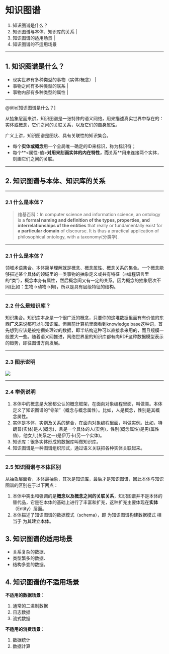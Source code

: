 # 知识图谱

1. 知识图谱是什么？
2. 知识图谱与本体、知识库的关系 |
3. 知识图谱的适用场景 |
4. 知识图谱的不适用场景

---

## 1. 知识图谱是什么？

- 现实世界有多种类型的事物（实体/概念） |
- 事物之间有多种类型的联系 |
- 事物内部有多种类型的属性 |

---

@title[知识图谱是什么？]

从抽象层面来讲，知识图谱是一张特殊的语义网络，用来描述真实世界中存在的：实体或概念，它们之间的关联关系，以及它们的自身属性。 

广义上讲，知识图谱是图状、具有关联性的知识集合。 

- 每个**实体或概念**用一个全局唯一确定的ID来标识，称为标识符；
- 每个**<属性-值>**对用来刻画实体的内在特性，而**关系**用来连接两个实体，刻画它们之间的关联。

---

## 2. 知识图谱与本体、知识库的关系

---

### 2.1 什么是本体？

> 维基百科：In computer science and information science, an ontology is a **formal naming and definition of the types, properties, and interrelationships of the entities** that really or fundamentally exist for **a particular domain** of discourse. It is thus a practical application of philosophical ontology, with a taxonomy(分类学).

---

### 2.1 什么是本体？

领域术语集合。本体简单理解就是概念、概念属性、概念关系的集合。一个概念能够描述某个具体的领域里的一类事物的抽象定义或共有特征（≈编程语言里的“类”），概念本身有属性，然后概念间又有一定的关系。因为概念的抽象层次不同(比如：生物->动物->狗)，所以是具有层级特征的结构。

---

### 2.2 什么是知识库？

知识集合。知识库本身是一个很广泛的概念，只要你的这堆数据里面有有价值的东西**广义**来说都可以叫知识库。但目前计算机里面看到knowledge base这种词，首先想到应该是被挖掘处理过的数据，即半结构这种可以直接拿来用的，而且规模一般要大一些。随着语义网推进，网络世界里的知识库都有向RDF这种数据模型表示的趋势，即往图谱方向发展。

---

### 2.3 图示说明

![](http://p1nwamyah.bkt.clouddn.com/18-1-29/65764417.jpg)

---

### 2.4 举例说明

1. 本体中的概念是大家都公认的概念框架，在面向对象编程里面，叫做类。本体定义了知识图谱的“骨架”（概念与概念属性）。比如，人是概念，性别是其概念属性。
2. 实体是本体、实例及关系的整合，在面向对象编程里面，叫做实例。比如，特朗普(实体)是人(概念)，且是一个具体的人(实例)，性别(概念属性)是男(属性值)，他女儿(关系之一)是伊万卡(另一个实体)。
3. 知识库：很多实体形成的数据库叫做知识库。
4. 知识图谱是一种图谱组织形式，通过语义关联把各种实体关联起来。

---

### 2.5 知识图谱与本体区别

从抽象层面看，本体最抽象，其次是知识库，最后才是知识图谱，因此本体与知识图谱的区别在于以下两点：

1. 本体中突出和强调的是**概念以及概念之间的关联关系**，知识图谱并不是本体的替代品，它是在本体的基础上进行了丰富和扩充，这种扩充主要体现在**实体**（Entity）层面。
2. 本体描述了知识图谱的数据模式（schema），即 为知识图谱构建数据模式 相当于 为其建立本体。




## 3. 知识图谱的适用场景

- 关系复杂的数据、
- 类型繁多的数据、
- 结构多变的数据。



## 4. 知识图谱的不适用场景

**不适用的数据场景：**

1. 通常的二进制数据
2. 日志数据
3. 流式数据

**不适用的消费场景：**

1. 数据统计
2. 数据计算

